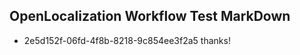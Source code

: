 ## OpenLocalization Workflow Test MarkDown
* 2e5d152f-06fd-4f8b-8218-9c854ee3f2a5 thanks!

<!--HONumber=Aug16_HO4-->


